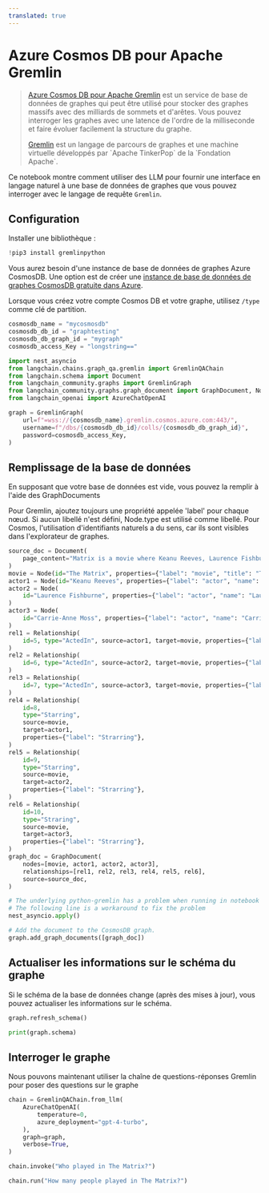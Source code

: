 ```yaml
---
translated: true
---
```


# Azure Cosmos DB pour Apache Gremlin

>[Azure Cosmos DB pour Apache Gremlin](https://learn.microsoft.com/en-us/azure/cosmos-db/gremlin/introduction) est un service de base de données de graphes qui peut être utilisé pour stocker des graphes massifs avec des milliards de sommets et d'arêtes. Vous pouvez interroger les graphes avec une latence de l'ordre de la milliseconde et faire évoluer facilement la structure du graphe.
>
>[Gremlin](https://en.wikipedia.org/wiki/Gremlin_(query_language)) est un langage de parcours de graphes et une machine virtuelle développés par `Apache TinkerPop` de la `Fondation Apache`.

Ce notebook montre comment utiliser des LLM pour fournir une interface en langage naturel à une base de données de graphes que vous pouvez interroger avec le langage de requête `Gremlin`.

## Configuration

Installer une bibliothèque :

```python
!pip3 install gremlinpython
```

Vous aurez besoin d'une instance de base de données de graphes Azure CosmosDB. Une option est de créer une [instance de base de données de graphes CosmosDB gratuite dans Azure](https://learn.microsoft.com/en-us/azure/cosmos-db/free-tier).

Lorsque vous créez votre compte Cosmos DB et votre graphe, utilisez `/type` comme clé de partition.

```python
cosmosdb_name = "mycosmosdb"
cosmosdb_db_id = "graphtesting"
cosmosdb_db_graph_id = "mygraph"
cosmosdb_access_Key = "longstring=="
```

```python
import nest_asyncio
from langchain.chains.graph_qa.gremlin import GremlinQAChain
from langchain.schema import Document
from langchain_community.graphs import GremlinGraph
from langchain_community.graphs.graph_document import GraphDocument, Node, Relationship
from langchain_openai import AzureChatOpenAI
```

```python
graph = GremlinGraph(
    url=f"=wss://{cosmosdb_name}.gremlin.cosmos.azure.com:443/",
    username=f"/dbs/{cosmosdb_db_id}/colls/{cosmosdb_db_graph_id}",
    password=cosmosdb_access_Key,
)
```

## Remplissage de la base de données

En supposant que votre base de données est vide, vous pouvez la remplir à l'aide des GraphDocuments

Pour Gremlin, ajoutez toujours une propriété appelée 'label' pour chaque nœud.
Si aucun libellé n'est défini, Node.type est utilisé comme libellé.
Pour Cosmos, l'utilisation d'identifiants naturels a du sens, car ils sont visibles dans l'explorateur de graphes.

```python
source_doc = Document(
    page_content="Matrix is a movie where Keanu Reeves, Laurence Fishburne and Carrie-Anne Moss acted."
)
movie = Node(id="The Matrix", properties={"label": "movie", "title": "The Matrix"})
actor1 = Node(id="Keanu Reeves", properties={"label": "actor", "name": "Keanu Reeves"})
actor2 = Node(
    id="Laurence Fishburne", properties={"label": "actor", "name": "Laurence Fishburne"}
)
actor3 = Node(
    id="Carrie-Anne Moss", properties={"label": "actor", "name": "Carrie-Anne Moss"}
)
rel1 = Relationship(
    id=5, type="ActedIn", source=actor1, target=movie, properties={"label": "ActedIn"}
)
rel2 = Relationship(
    id=6, type="ActedIn", source=actor2, target=movie, properties={"label": "ActedIn"}
)
rel3 = Relationship(
    id=7, type="ActedIn", source=actor3, target=movie, properties={"label": "ActedIn"}
)
rel4 = Relationship(
    id=8,
    type="Starring",
    source=movie,
    target=actor1,
    properties={"label": "Strarring"},
)
rel5 = Relationship(
    id=9,
    type="Starring",
    source=movie,
    target=actor2,
    properties={"label": "Strarring"},
)
rel6 = Relationship(
    id=10,
    type="Straring",
    source=movie,
    target=actor3,
    properties={"label": "Strarring"},
)
graph_doc = GraphDocument(
    nodes=[movie, actor1, actor2, actor3],
    relationships=[rel1, rel2, rel3, rel4, rel5, rel6],
    source=source_doc,
)
```

```python
# The underlying python-gremlin has a problem when running in notebook
# The following line is a workaround to fix the problem
nest_asyncio.apply()

# Add the document to the CosmosDB graph.
graph.add_graph_documents([graph_doc])
```

## Actualiser les informations sur le schéma du graphe

Si le schéma de la base de données change (après des mises à jour), vous pouvez actualiser les informations sur le schéma.

```python
graph.refresh_schema()
```

```python
print(graph.schema)
```

## Interroger le graphe

Nous pouvons maintenant utiliser la chaîne de questions-réponses Gremlin pour poser des questions sur le graphe

```python
chain = GremlinQAChain.from_llm(
    AzureChatOpenAI(
        temperature=0,
        azure_deployment="gpt-4-turbo",
    ),
    graph=graph,
    verbose=True,
)
```

```python
chain.invoke("Who played in The Matrix?")
```

```python
chain.run("How many people played in The Matrix?")
```
